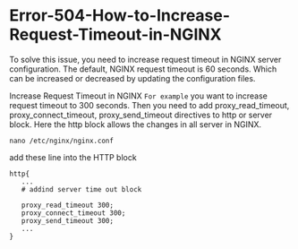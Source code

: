 # Error-504-How-to-Increase-Request-Timeout-in-NGINX
To solve this issue, you need to increase request timeout in NGINX server configuration. The default, NGINX request timeout is 60 seconds. Which can be increased or decreased by updating the configuration files.

Increase Request Timeout in NGINX
`For example` you want to increase request timeout to 300 seconds. Then you need to add proxy_read_timeout, proxy_connect_timeout, proxy_send_timeout directives to http or server block. Here the http block allows the changes in all server in NGINX.

```
nano /etc/nginx/nginx.conf
```
add these line into the HTTP block
```
http{
   ...
   # addind server time out block
   
   proxy_read_timeout 300;
   proxy_connect_timeout 300;
   proxy_send_timeout 300;
   ...
}
```






